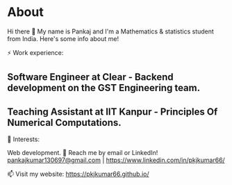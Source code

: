 # About
Hi there 👋
My name is Pankaj and I'm a Mathematics & statistics student from India. Here's some info about me!

⚡ Work experience:

## Software Engineer at Clear - Backend development on the GST Engineering team.
## Teaching Assistant at IIT Kanpur - Principles Of Numerical Computations.
🌱 Interests:

Web development.
💬 Reach me by email or LinkedIn! pankajkumar130697@gmail.com | https://www.linkedin.com/in/pkjkumar66/

📫 Visit my website: https://pkjkumar66.github.io/
